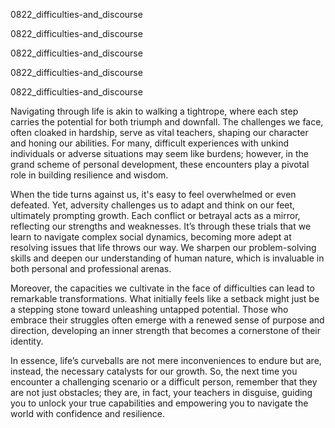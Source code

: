 
0822_difficulties-and_discourse


0822_difficulties-and_discourse


0822_difficulties-and_discourse


0822_difficulties-and_discourse


0822_difficulties-and_discourse

Navigating through life is akin to walking a tightrope, where each step carries the potential for both triumph and downfall. The challenges we face, often cloaked in hardship, serve as vital teachers, shaping our character and honing our abilities. For many, difficult experiences with unkind individuals or adverse situations may seem like burdens; however, in the grand scheme of personal development, these encounters play a pivotal role in building resilience and wisdom.

When the tide turns against us, it's easy to feel overwhelmed or even defeated. Yet, adversity challenges us to adapt and think on our feet, ultimately prompting growth. Each conflict or betrayal acts as a mirror, reflecting our strengths and weaknesses. It’s through these trials that we learn to navigate complex social dynamics, becoming more adept at resolving issues that life throws our way. We sharpen our problem-solving skills and deepen our understanding of human nature, which is invaluable in both personal and professional arenas.

Moreover, the capacities we cultivate in the face of difficulties can lead to remarkable transformations. What initially feels like a setback might just be a stepping stone toward unleashing untapped potential. Those who embrace their struggles often emerge with a renewed sense of purpose and direction, developing an inner strength that becomes a cornerstone of their identity.

In essence, life’s curveballs are not mere inconveniences to endure but are, instead, the necessary catalysts for our growth. So, the next time you encounter a challenging scenario or a difficult person, remember that they are not just obstacles; they are, in fact, your teachers in disguise, guiding you to unlock your true capabilities and empowering you to navigate the world with confidence and resilience.